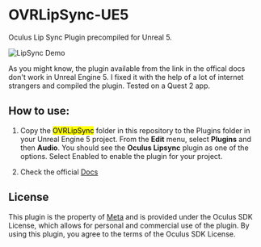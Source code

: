 # OVRLipSync-UE5
Oculus Lip Sync Plugin precompiled for Unreal 5.
  
![LipSync Demo](https://scontent.fcpq1-1.fna.fbcdn.net/v/t39.2365-6/64637900_622042114964562_89558726775668736_n.gif?_nc_cat=105&ccb=1-7&_nc_sid=ad8a9d&_nc_ohc=hKPnmX3MZakAX-Q0OOA&_nc_ht=scontent.fcpq1-1.fna&oh=00_AfCGDS8a7l1Ffr80ubuidQhW3tJ7afrObERULATH_XNuTQ&oe=64906D40 "LipSync Demo")

As you might know, the plugin available from the link in the offical docs don't work in Unreal Engine 5. I fixed it with the help of a lot of internet strangers and compiled the plugin. Tested on a Quest 2 app.
## How to use:

1. Copy the <mark>OVRLipSync</mark> folder in this repository to the Plugins folder in your Unreal Engine 5 project. From the **Edit** menu, select **Plugins** and then **Audio**. You should see the **Oculus Lipsync** plugin as one of the options. Select Enabled to enable the plugin for your project.

2. Check the official [Docs](https://developer.oculus.com/documentation/unreal/audio-ovrlipsync-unreal/)


## License
This plugin is the property of [Meta](https://about.meta.com/) and is provided under the Oculus SDK License, which allows for personal and commercial use of the plugin. By using this plugin, you agree to the terms of the Oculus SDK License.